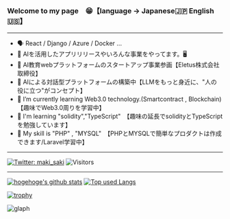 ### Welcome to my page　😁【language -> Japanese🇯🇵  English🇺🇸】
***
- 🗣️ React / Django / Azure / Docker ...
- 📣 AIを活用したアプリリリースやいろんな事業をやってます。🖥
- 📣 AI教育webプラットフォームのスタートアップ事業参画【Eletus株式会社取締役】
- 📣 AIによる対話型プラットフォームの構築中【LLMをもっと身近に、"人の役に立つ"がコンセプト】
- 🌱 I’m currently learning Web3.0 technology.(Smartcontract , Blockchain)　【趣味でWeb3.0周りを学習中】
- 🌵 I'm learning "solidity","TypeScript"　【趣味の延長でsolidityとTypeScriptを勉強しています】
- 🥦 My skill is "PHP" , "MYSQL"　【PHPとMYSQLで簡単なプロダクトは作成できます/Laravel学習中】
***


[![Twitter: maki_saki](https://img.shields.io/twitter/follow/dai_fukuoka?style=social)](https://twitter.com/dai_fukuoka)
![Visitors](https://visitor-badge.glitch.me/badge?page_id=daideguchi&left_color=gray&right_color=blue)
 
***

<!-- リポジトリステータス -->
[![hogehoge's github stats](https://github-readme-stats.vercel.app/api?username=daideguchi&hide=contribs&count_private=true&show_icons=true&theme=tokyonight)](https://github.com/daideguchi/)
[![Top used Langs](https://github-readme-stats.vercel.app/api/top-langs/?username=daideguchi&layout=compact&theme=tokyonight)](https://github.com/daideguchi/)

[![trophy](https://github-profile-trophy.vercel.app/?username=daideguchi)](https://github.com/ryo-ma/github-profile-trophy)

![glaph](https://github-profile-summary-cards.vercel.app/api/cards/profile-details?username=daideguchi&theme=dracula)

